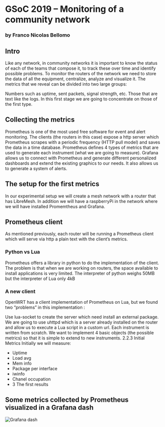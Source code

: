 # GSoC 2019 – Monitoring of a community network
### by Franco Nicolas Bellomo

## Intro
Like any network, in community networks it is important to know the status of each of the teams that compose it, to track these over time and identify possible problems.
To monitor the routers of the network we need to store the data of all the equipment, centralize, analyze and visualize it. The metrics that we reveal can be divided into two large groups:

Numbers such as uptime, sent packets, signal strength, etc.
Those that are text like the logs.
In this first stage we are going to concentrate on those of the first type.

## Collecting the metrics
Prometheus is one of the most used free software for event and alert monitoring. The clients (the routers in this case) expose a http server which Prometheus scrapes with a periodic frequency (HTTP pull model) and saves the data in a time database. Prometheus defines 4 types of metrics that are used to generate each instrument (what we are going to measure).
Grafana allows us to connect with Prometheus and generate different personalized dashboards and extend the existing graphics to our needs. It also allows us to generate a system of alerts.

## The setup for the first metrics
In our experimental setup we will create a mesh network with a router that has LibreMesh. In addition we will have a raspberryPi in the network where we will have installed Promemtheus and Grafana.

##  Prometheus client
As mentioned previously, each router will be running a Prometheus client which will serve via http a plain text with the client’s metrics.

### Python vs Lua
Prometheus offers a library in python to do the implementation of the client. The problem is that when we are working on routers, the space available to install applications is very limited. The interpreter of python weighs 50MB but the interpreter of Lua only 4kB

### A new client
OpenWRT has a client implementation of Prometheus on Lua, but we found two “problems” in this implementation :

Use lua-socket to create the server which need install an external package. We are going to use uhttpd which is a server already installed on the router and allow us to execute a Lua script in a custom url.
Each instrument is written from scratch. We want to implement 4 basic objects (the possible metrics) so that it is simple to extend to new instruments.
2.2.3 Initial Metrics
Initially we will measure:

* Uptime
* Load avg
* Mem info
* Package per interface
* iwinfo
* Chanel occupation
* 3 The first results

## Some metrics collected by Prometheus visualized in a Grafana dash

![Grafana dash](https://blog.freifunk.net/wp-content/uploads/2019/06/Screenshot_2019-06-23_20-56-03-1024x360.png)

